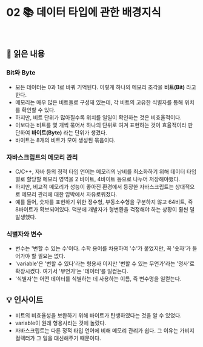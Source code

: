 # 02 📚 데이터 타입에 관한 배경지식

<br>

## 📝 읽은 내용

### Bit와 Byte
- 모든 데이터는 0과 1로 바꿔 기억된다. 이렇게 하나의 메모리 조각을 **비트(Bit)** 라고 한다.
- 메모리는 매우 많은 비트들로 구성돼 있는데, 각 비트의 고유한 식별자를 통해 위치를 확인할 수 있다.
- 하지만, 비트 단위가 많아질수록 위치를 일일이 확인하는 것은 비효율적이다.
- 이보다는 비트를 몇 개씩 묶어서 하나의 단위로 여겨 표현하는 것이 효율적이라 판단하여 **바이트(Byte)** 라는 단위가 생겼다.
- 바이트는 8개의 비트가 모여 생성된 묶음이다.

### 자바스크립트의 메모리 관리
- C/C++, 자바 등의 정적 타입 언어는 메모리의 낭비를 최소화하기 위해 데이터 타입별로 할당할 메모리 영역을 2 바이트, 4바이트 등으로 나누어 저장해야했다.
- 하지만, 비교적 메모리가 성능이 좋아진 환경에서 등장한 자바스크립트는 상대적으로 메모리 관리에 대한 압박에서 자유로워졌다.
- 예를 들어, 숫자를 표현하기 위한 정수형, 부동소수형을 구분하지 않고 64비트, 즉 8바이트가 확보되어있다. 덕분에 개발자가 형변환을 걱정해야 하는 상황이 훨씬 덜 발생했다.

### 식별자와 변수
- 변수는 '변할 수 있는 수'이다. 수학 용어를 차용하여 '수'가 붙었지만, 꼭 '숫자'가 들어가야 할 필요는 없다.
- 'variable'은 '변할 수 있다'라는 형용사 이지만 '변할 수 있는 무언가'라는 '명사'로 확장시켰다. 여기서 '무언가'는 '데이터'를 일컫는다.
- '식별자'는 어떤 데이터를 식별하는 데 사용하는 이름, 즉 변수명을 일컫는다.

## 💡 인사이트
- 비트의 비효율성을 보완하기 위해 바이트가 탄생하였다는 것을 알 수 있었다.
- variable이 원래 형용사라는 것에 놀랐다.
- 자바스크립트는 다른 정적 타입 언어에 비해 메모리 관리가 쉽다. 그 이유는 가비지 컬렉터가 그 일을 대신해주기 때문이다.
